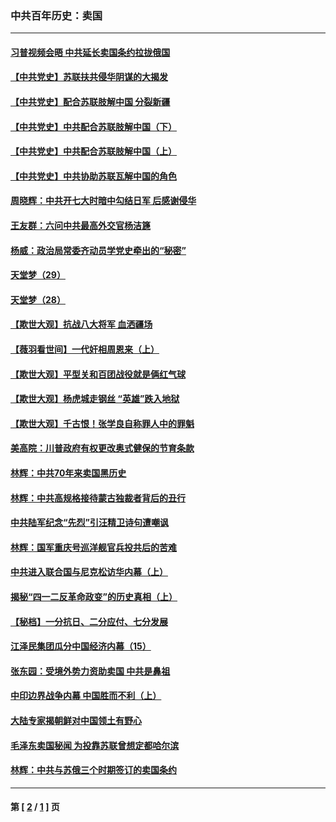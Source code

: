 ### 中共百年历史：卖国
---
#### [习普视频会晤 中共延长卖国条约拉拢俄国](../../pages/nf1176117/n13060971.md?02280430) 
#### [【中共党史】苏联扶共侵华阴谋的大揭发](../../pages/nf1176117/n13056050.md?02280430) 
#### [【中共党史】配合苏联肢解中国 分裂新疆](../../pages/nf1176117/n13040700.md?02280430) 
#### [【中共党史】中共配合苏联肢解中国（下）](../../pages/nf1176117/n13035660.md?02280430) 
#### [【中共党史】中共配合苏联肢解中国（上）](../../pages/nf1176117/n13030262.md?02280430) 
#### [【中共党史】中共协助苏联瓦解中国的角色](../../pages/nf1176117/n13018109.md?02280430) 
#### [周晓辉：中共开七大时暗中勾结日军 后感谢侵华](../../pages/nf1176117/n12921960.md?02280430) 
#### [王友群：六问中共最高外交官杨洁篪](../../pages/nf1176117/n12836495.md?02280430) 
#### [杨威：政治局常委齐动员学党史牵出的“秘密”](../../pages/nf1176117/n12764642.md?02280430) 
#### [天堂梦（29）](../../pages/nf1176117/n12408465.md?02280430) 
#### [天堂梦（28）](../../pages/nf1176117/n12408309.md?02280430) 
#### [【欺世大观】抗战八大将军 血洒疆场](../../pages/nf1176117/n12357044.md?02280430) 
#### [【薇羽看世间】一代奸相周恩来（上）](../../pages/nf1176117/n12401109.md?02280430) 
#### [【欺世大观】平型关和百团战役就是俩红气球](../../pages/nf1176117/n12359157.md?02280430) 
#### [【欺世大观】杨虎城走钢丝 “英雄”跌入地狱](../../pages/nf1176117/n12358840.md?02280430) 
#### [【欺世大观】千古恨！张学良自称罪人中的罪魁](../../pages/nf1176117/n12358629.md?02280430) 
#### [美高院：川普政府有权更改奥式健保的节育条款](../../pages/nf1176117/n12242171.md?02280430) 
#### [林辉：中共70年来卖国黑历史](../../pages/nf1176117/n11552181.md?02280430) 
#### [林辉：中共高规格接待蒙古独裁者背后的丑行](../../pages/nf1176117/n11225005.md?02280430) 
#### [中共陆军纪念“先烈”引汪精卫诗句遭嘲讽](../../pages/nf1176117/n11153345.md?02280430) 
#### [林辉：国军重庆号巡洋舰官兵投共后的苦难](../../pages/nf1176117/n10997801.md?02280430) 
#### [中共进入联合国与尼克松访华内幕（上）](../../pages/nf1176117/n10138788.md?02280430) 
#### [揭秘“四一二反革命政变”的历史真相（上）](../../pages/nf1176117/n9996650.md?02280430) 
#### [【秘档】一分抗日、二分应付、七分发展](../../pages/nf1176117/n9331484.md?02280430) 
#### [江泽民集团瓜分中国经济内幕（15）](../../pages/nf1176117/n9268584.md?02280430) 
#### [张东园：受境外势力资助卖国 中共是鼻祖](../../pages/nf1176117/n9272480.md?02280430) 
#### [中印边界战争内幕 中国胜而不利（上）](../../pages/nf1176117/n9252458.md?02280430) 
#### [大陆专家揭朝鲜对中国领土有野心](../../pages/nf1176117/n9074056.md?02280430) 
#### [毛泽东卖国秘闻 为投靠苏联曾想定都哈尔滨](../../pages/nf1176117/n9058631.md?02280430) 
#### [林辉：中共与苏俄三个时期签订的卖国条约](../../pages/nf1176117/n9036062.md?02280430) 

---
#### 第 [ [2](./2.md?02280430) / [1](./1.md?02280430) ] 页
